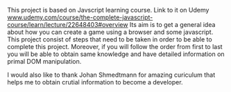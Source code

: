 This project is based on Javscript learning course.
Link to it on Udemy www.udemy.com/course/the-complete-javascript-course/learn/lecture/22648403#overview
Its aim is to get a general idea about how you can create a game using a browser and some javascript.
This project consist of steps that need to be taken in order to be able to complete this project. Moreover, if you will follow the order from first to last you will be able to obtain same knowledge and have detailed information on primal DOM manipulation.

I would also like to thank Johan Shmedtmann for amazing curiculum that helps me to obtain crutial information to become a developer.

